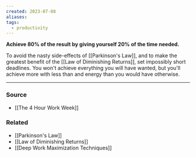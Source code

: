 ```yaml
---
created: 2023-07-08
aliases: 
tags:
  - productivity
---
```

**Achieve 80% of the result by giving yourself 20% of the time needed.**

To avoid the nasty side-effects of [[Parkinson's Law]], and to make the greatest benefit of the [[Law of Diminishing Returns]], set impossibly short deadlines. You won't achieve everything you will have wanted, but you'll achieve more with less than and energy than you would have otherwise.  

****
### Source
- [[The 4 Hour Work Week]]

### Related
- [[Parkinson's Law]]
- [[Law of Diminishing Returns]]
- [[Deep Work Maximization Techniques]]
